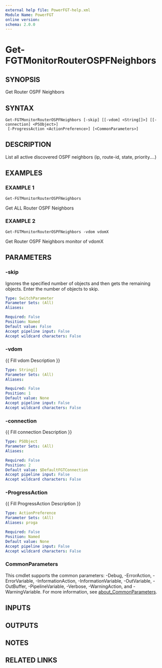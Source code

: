 ```yaml
---
external help file: PowerFGT-help.xml
Module Name: PowerFGT
online version:
schema: 2.0.0
---
```


# Get-FGTMonitorRouterOSPFNeighbors

## SYNOPSIS
Get Router OSPF Neighbors

## SYNTAX

```
Get-FGTMonitorRouterOSPFNeighbors [-skip] [[-vdom] <String[]>] [[-connection] <PSObject>]
 [-ProgressAction <ActionPreference>] [<CommonParameters>]
```

## DESCRIPTION
List all active discovered OSPF neighbors (ip, route-id, state, priority....)

## EXAMPLES

### EXAMPLE 1
```
Get-FGTMonitorRouterOSPFNeighbors
```

Get ALL Router OSPF Neighbors

### EXAMPLE 2
```
Get-FGTMonitorRouterOSPFNeighbors -vdom vdomX
```

Get Router OSPF Neighbors monitor of vdomX

## PARAMETERS

### -skip
Ignores the specified number of objects and then gets the remaining objects.
Enter the number of objects to skip.

```yaml
Type: SwitchParameter
Parameter Sets: (All)
Aliases:

Required: False
Position: Named
Default value: False
Accept pipeline input: False
Accept wildcard characters: False
```

### -vdom
{{ Fill vdom Description }}

```yaml
Type: String[]
Parameter Sets: (All)
Aliases:

Required: False
Position: 1
Default value: None
Accept pipeline input: False
Accept wildcard characters: False
```

### -connection
{{ Fill connection Description }}

```yaml
Type: PSObject
Parameter Sets: (All)
Aliases:

Required: False
Position: 2
Default value: $DefaultFGTConnection
Accept pipeline input: False
Accept wildcard characters: False
```

### -ProgressAction
{{ Fill ProgressAction Description }}

```yaml
Type: ActionPreference
Parameter Sets: (All)
Aliases: proga

Required: False
Position: Named
Default value: None
Accept pipeline input: False
Accept wildcard characters: False
```

### CommonParameters
This cmdlet supports the common parameters: -Debug, -ErrorAction, -ErrorVariable, -InformationAction, -InformationVariable, -OutVariable, -OutBuffer, -PipelineVariable, -Verbose, -WarningAction, and -WarningVariable. For more information, see [about_CommonParameters](http://go.microsoft.com/fwlink/?LinkID=113216).

## INPUTS

## OUTPUTS

## NOTES

## RELATED LINKS
